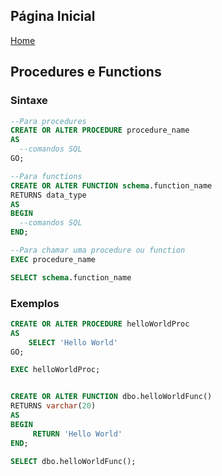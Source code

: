## Página Inicial

[Home](../index.md)


## Procedures e Functions

### Sintaxe
```sql
--Para procedures
CREATE OR ALTER PROCEDURE procedure_name
AS
  --comandos SQL
GO;

--Para functions
CREATE OR ALTER FUNCTION schema.function_name
RETURNS data_type
AS
BEGIN
  --comandos SQL
END;

--Para chamar uma procedure ou function
EXEC procedure_name

SELECT schema.function_name
```

### Exemplos
```sql
CREATE OR ALTER PROCEDURE helloWorldProc
AS
	SELECT 'Hello World'
GO;

EXEC helloWorldProc;


CREATE OR ALTER FUNCTION dbo.helloWorldFunc()
RETURNS varchar(20)
AS 
BEGIN
	 RETURN 'Hello World'
END;

SELECT dbo.helloWorldFunc();
```
